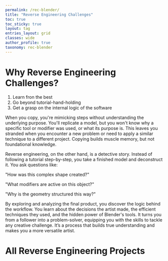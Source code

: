 ```yaml
---
permalink: /rec-blender/
title: "Reverse Engineering Challenges"
toc: true
toc_sticky: true
layout: tag
entries_layout: grid
classes: wide
author_profile: true
taxonomy: rec-blender
---
```


# Why Reverse Engineering Challenges?

1. Learn fron the best
2. Go beyond tutorial-hand-holding
3. Get a grasp on the internal logic of the software

When you copy, you're mimicking steps without understanding the underlying purpose. You'll replicate a model, but you won't know why a specific tool or modifier was used, or what its purpose is. This leaves you stranded when you encounter a new problem or need to apply a similar technique to a different project. Copying builds muscle memory, but not foundational knowledge.

Reverse engineering, on the other hand, is a detective story. Instead of following a tutorial step-by-step, you take a finished model and deconstruct it. You ask questions like:

"How was this complex shape created?"

"What modifiers are active on this object?"

"Why is the geometry structured this way?"

By exploring and analyzing the final product, you discover the logic behind the workflow. You learn about the decisions the artist made, the efficient techniques they used, and the hidden power of Blender's tools. It turns you from a follower into a problem-solver, equipping you with the skills to tackle any creative challenge.  It’s a process that builds true understanding and makes you a more versatile artist.

# All Reverse Engineering Projects